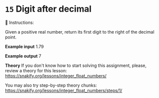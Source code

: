 # `15` Digit after decimal

📝 Instructions:

Given a positive real number, return its first digit to the right of the decimal point.

**Example input**
1.79

**Example output**
7

**Theory**
If you don't know how to start solving this assignment, please, review a theory for this lesson:
https://snakify.org/lessons/integer_float_numbers/

You may also try step-by-step theory chunks:
https://snakify.org/lessons/integer_float_numbers/steps/1/